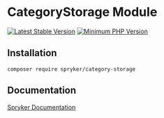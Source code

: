 # CategoryStorage Module
[![Latest Stable Version](https://poser.pugx.org/spryker/category-storage/v/stable.svg)](https://packagist.org/packages/spryker/category-storage)
[![Minimum PHP Version](https://img.shields.io/badge/php-%3E%3D%208.3-8892BF.svg)](https://php.net/)

## Installation

```
composer require spryker/category-storage
```

## Documentation

[Spryker Documentation](https://spryker.github.io)
